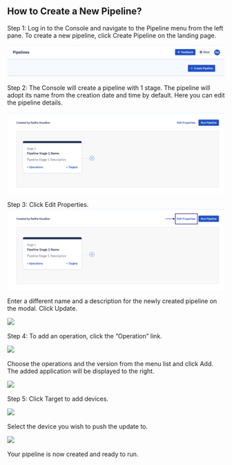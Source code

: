 ## How to Create a New Pipeline?

Step 1: Log in to the Console and navigate to the Pipeline menu from the left pane. To create a new pipeline, click Create Pipeline on the landing page.

![](./image/create/1-createButton.png)

Step 2: The Console will create a pipeline with 1 stage. The pipeline will adopt its name from the creation date and time by default. Here you can edit the pipeline details.

![](./image/create/2-pipelineCreated.png)

Step 3: Click Edit Properties. ![](./image/create/3-pipelineEdit.png)

Enter a different name and a description for the newly created pipeline on the modal. Click Update.

![](https://lh5.googleusercontent.com/bOCyL81K5mlw_N5bf24Nv4bDjj-YdYT0BBacXhfP805aklJFacsu-f7DtpciUAM9Q6sUuVSO3QI0YKTf_N_uV28Hvq0lIf_EsllRwDfEKFjPlDggm797M05WWgV9O8N-gPW6va8V)

Step 4: To add an operation, click the “Operation” link.

![](https://lh6.googleusercontent.com/gxcNE6smD0JQUy-NnUuF13PdmKGGTT6cNehO54SNnqH7zYLenavsG0DjfUboixc0iE1RrW67Q_XO9I5Ns5Uzi0dwmbr3y02SvGjeY-3y5FD9t5AiROdqmX6e-j1feASPli1Lm3MM)

Choose the operations and the version from the menu list and click Add. The added application will be displayed to the right.

![](https://lh5.googleusercontent.com/OdoXMuTozwGgVkruE3XToi38RCb5m4c4fBXdhgJPH4SIsRdECpEU5SVm1v8x0e7DZL4h0kivEWpNFszBsndT13shZmd-A4-8MGLBZolQd01zjo6ISrAGzjEeAXKiHRv2Tg_UDEcQ)

Step 5: Click Target to add devices.

![](https://lh5.googleusercontent.com/oU82GIF24hONNC_bqFmN10-EoOWcbLVKlbYgBO455Jqx0eMH9WdrUf53k1gKIPf_G7DOCHix8FT2_23pJMvTMPvgOFcyb-T-Cubf77iAtRhYEBWvn_XJcVDk-CQPBID1igUSe9gk)

Select the device you wish to push the update to.

![](https://lh6.googleusercontent.com/T0DJGwWLaNYqDTuU-JCBSk3qXZyMLT1NILIxTltn9dcl2HqBj47gVy1ZWd8HRrlGGgPq8hcUtv4kaepUV-9FIRmdWLhNZiJT0-x0Y7PsgXq5KtkozWwjntysF03QV1OwE7akt2Wt)

Your pipeline is now created and ready to run.



